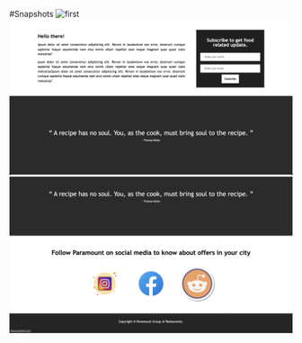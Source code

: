 #Snapshots
![first](./images/Screenshot/1.png)
![second](./images/Screenshot/2.png)
![third](./images/Screenshot/3.png)
